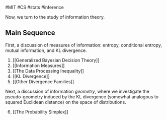 #MIT #CS #stats #inference 

Now, we turn to the study of information theory. 

## Main Sequence

First, a discussion of measures of information: entropy, conditional entropy, mutual information, and KL divergence. 

1. [[Generalized Bayesian Decision Theory]]
2. [[Information Measures]]
3. [[The Data Processing Inequality]]
4. [[KL Divergence]]
5. [[Other Divergence Families]]

Next, a discussion of information *geometry*, where we investigate the pseudo-geometry induced by the KL divergence (somewhat analogous to squared Euclidean distance) on the space of distributions.

6. [[The Probability Simplex]]